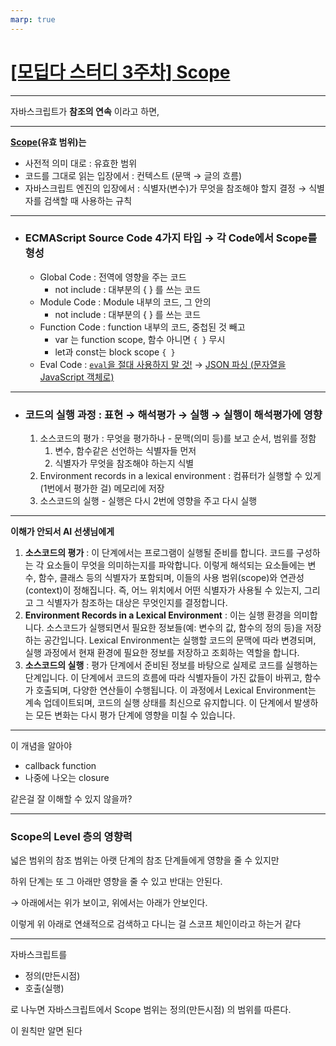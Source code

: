 ```yaml
---
marp: true
---
```


# [[모딥다 스터디 3주차] Scope](skysurfr_deepRun_03_scope.pdf)

---

자바스크립트가 **참조의 연속** 이라고 하면,

---

**[Scope](https://developer.mozilla.org/ko/docs/Glossary/Scope)(유효 범위)는**

- 사전적 의미 대로 : 유효한 범위
- 코드를 그대로 읽는 입장에서 : 컨텍스트 (문맥 → 글의 흐름)
- 자바스크립트 엔진의 입장에서 : 식별자(변수)가 무엇을 참조해야 할지 결정 → 식별자를 검색할 때 사용하는 규칙

---

- ### ECMAScript Source Code 4가지 타입 → 각 Code에서 Scope를 형성

  - Global Code : 전역에 영향을 주는 코드
    - not include : 대부분의 { } 를 쓰는 코드
  - Module Code : Module 내부의 코드, 그 안의
    - not include : 대부분의 { } 를 쓰는 코드
  - Function Code : function 내부의 코드, 중첩된 것 빼고
    - var 는 function scope, 함수 아니면 `{ }` 무시
    - let과 const는 block scope `{ }`
  - Eval Code : [`eval`을 절대 사용하지 말 것!](https://developer.mozilla.org/ko/docs/Web/JavaScript/Reference/Global_Objects/eval#eval%EC%9D%84_%EC%A0%88%EB%8C%80_%EC%82%AC%EC%9A%A9%ED%95%98%EC%A7%80_%EB%A7%90_%EA%B2%83!) → [JSON 파싱 (문자열을 JavaScript 객체로)](https://developer.mozilla.org/ko/docs/Web/JavaScript/Reference/Global_Objects/eval#json_%ED%8C%8C%EC%8B%B1_%EB%AC%B8%EC%9E%90%EC%97%B4%EC%9D%84_javascript_%EA%B0%9D%EC%B2%B4%EB%A1%9C_%EB%B3%80%ED%99%98)

---

- ### 코드의 실행 과정 : 표현 → 해석평가 → 실행 → 실행이 해석평가에 영향

  1.  소스코드의 평가 : 무엇을 평가하나 - 문맥(의미 등)를 보고 순서, 범위를 정함
      1. 변수, 함수같은 선언하는 식별자들 먼저
      2. 식별자가 무엇을 참조해야 하는지 식별
  2.  Environment records in a lexical environment : 컴퓨터가 실행할 수 있게(1번에서 평가한 걸) 메모리에 저장
  3.  소스코드의 실행 - 실행은 다시 2번에 영향을 주고 다시 실행

---

**이해가 안되서 AI 선생님에게**

1. **소스코드의 평가** : 이 단계에서는 프로그램이 실행될 준비를 합니다. 코드를 구성하는 각 요소들이 무엇을 의미하는지를 파악합니다. 이렇게 해석되는 요소들에는 변수, 함수, 클래스 등의 식별자가 포함되며, 이들의 사용 범위(scope)와 연관성(context)이 정해집니다. 즉, 어느 위치에서 어떤 식별자가 사용될 수 있는지, 그리고 그 식별자가 참조하는 대상은 무엇인지를 결정합니다.
2. **Environment Records in a Lexical Environment** : 이는 실행 환경을 의미합니다. 소스코드가 실행되면서 필요한 정보들(예: 변수의 값, 함수의 정의 등)을 저장하는 공간입니다. Lexical Environment는 실행할 코드의 문맥에 따라 변경되며, 실행 과정에서 현재 환경에 필요한 정보를 저장하고 조회하는 역할을 합니다.
3. **소스코드의 실행** : 평가 단계에서 준비된 정보를 바탕으로 실제로 코드를 실행하는 단계입니다. 이 단계에서 코드의 흐름에 따라 식별자들이 가진 값들이 바뀌고, 함수가 호출되며, 다양한 연산들이 수행됩니다. 이 과정에서 Lexical Environment는 계속 업데이트되며, 코드의 실행 상태를 최신으로 유지합니다. 이 단계에서 발생하는 모든 변화는 다시 평가 단계에 영향을 미칠 수 있습니다.

---

이 개념을 알아야

- callback function
- 나중에 나오는 closure

같은걸 잘 이해할 수 있지 않을까?

---

### Scope의 Level 층의 영향력

넓은 범위의 참조 범위는 아랫 단계의 참조 단계들에게 영향을 줄 수 있지만

하위 단계는 또 그 아래만 영향을 줄 수 있고 반대는 안된다.

→ 아래에서는 위가 보이고, 위에서는 아래가 안보인다.

이렇게 위 아래로 연쇄적으로 검색하고 다니는 걸 스코프 체인이라고 하는거 같다

---

자바스크립트를

- 정의(만든시점)
- 호출(실행)

로 나누면 자바스크립트에서 Scope 범위는 정의(만든시점) 의 범위를 따른다.

이 원칙만 알면 된다
